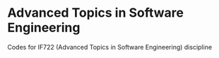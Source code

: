 # Advanced Topics in Software Engineering

Codes for IF722 (Advanced Topics in Software Engineering) discipline 
